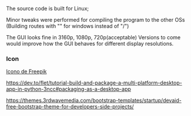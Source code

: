 The source code is built for Linux;

Minor tweaks were performed for compiling the program to the other OSs (Building routes with "\" for windows instead of "/")

The GUI looks fine in 3160p, 1080p, 720p(acceptable)
Versions to come would improve how the GUI behaves for different display resolutions.

### Icon
<a href="https://www.freepik.es/icono/bola-magica_8490285#fromView=search&page=1&position=6&uuid=edbfdd7b-fe94-413a-9e44-c3645ec0ac4b">Icono de Freepik</a>

https://dev.to/flet/tutorial-build-and-package-a-multi-platform-desktop-app-in-python-3ncc#packaging-as-a-desktop-app

https://themes.3rdwavemedia.com/bootstrap-templates/startup/devaid-free-bootstrap-theme-for-developers-side-projects/